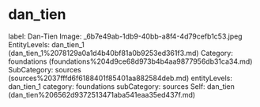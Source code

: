 # dan_tien

label: Dan-Tien
Image: _6b7e49ab-1db9-40bb-a8f4-4d79cefb1c53.jpeg
EntityLevels: dan_tien_1 (dan_tien_1%2078129a0a1d4b40bf81a0b9253ed361f3.md)
Category: foundations (foundations%204d9ce68d973b4b4aa9877956db31ca34.md)
SubCategory: sources (sources%2037fffd6f6188401f85401aa882584deb.md)
entityLevels: dan_tien_1
category: foundations
subCategory: sources
Self: dan_tien (dan_tien%206562d9372513471aba541eaa35ed437f.md)

[](Untitled%201f3fa826941d435399e20711d0d4bbf4.md)